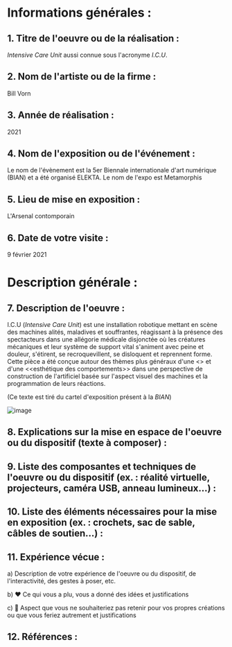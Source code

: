 # Informations générales :


## 1. Titre de l'oeuvre ou de la réalisation :

*Intensive Care Unit* aussi connue sous l'acronyme *I.C.U*. 


## 2. Nom de l'artiste ou de la firme :

Bill Vorn


## 3. Année de réalisation :

2021


## 4. Nom de l'exposition ou de l'événement :

Le nom de l'évènement est la 5er Biennale internationale d'art numérique (BIAN) et a été organisé ELEKTA. Le nom de l'expo est Metamorphis 


## 5. Lieu de mise en exposition :

L'Arsenal contomporain 


## 6. Date de votre visite : 

9 février 2021


# Description générale :


## 7. Description de l'oeuvre :  

I.C.U (*Intensive Care Unit*) est une installation robotique mettant en scène des machines alités, maladives et souffrantes, réagissant à la présence des spectacteurs dans une allégorie médicale disjonctée où les créatures mécaniques et leur système de support vital s'animent avec peine et douleur, s'étirent, se recroquevillent, se disloquent et reprennent forme. Cette pièce a été conçue autour des thèmes plus généraux d'une <<ontologie de la machine>> et d'une <<esthétique des comportements>> dans une perspective de construction de l'artificiel basée sur l'aspect visuel des machines et la programmation de leurs réactions.
 
(Ce texte est tiré du cartel d'exposition présent à la *BIAN*)
 
![image](https://user-images.githubusercontent.com/93718412/155224828-bc19619e-6dde-48c6-b1a9-7aafd4c4dfab.png)







## 8. Explications sur la mise en espace de l'oeuvre ou du dispositif (texte à composer) : 





## 9. Liste des composantes et techniques de l'oeuvre ou du dispositif (ex. : réalité virtuelle, projecteurs, caméra USB, anneau lumineux...) :





## 10. Liste des éléments nécessaires pour la mise en exposition (ex. : crochets, sac de sable, câbles de soutien...) :



## 11. Expérience vécue :

 a) Description de votre expérience de l'oeuvre ou du dispositif, de l'interactivité, des gestes à poser, etc.

 b) ❤️ Ce qui vous a plu, vous a donné des idées et justifications

 c) 🤔 Aspect que vous ne souhaiteriez pas retenir pour vos propres créations ou que vous feriez autrement et justifications
 
 
 
 

 ## 12. Références :
 
 
 
 
 




